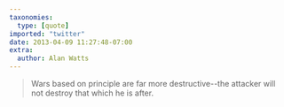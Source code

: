 ```yaml
---
taxonomies:
  type: [quote]
imported: "twitter"
date: 2013-04-09 11:27:48-07:00
extra:
  author: Alan Watts
---
```

> Wars based on principle are far more destructive--the attacker will not destroy that which he is after.
